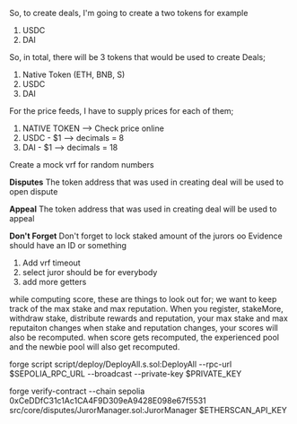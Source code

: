 So, to create deals, I'm going to create a two tokens for example
1. USDC
2. DAI

So, in total, there will be 3 tokens that would be used to create Deals;
1. Native Token (ETH, BNB, S)
2. USDC
3. DAI


For the price feeds, I have to supply prices for each of them;
1. NATIVE TOKEN --> Check price online
2. USDC - $1 --> decimals = 8
3. DAI - $1  --> decimals = 18


Create a mock vrf for random numbers

**Disputes**
The token address that was used in creating deal will be used to open dispute


**Appeal**
The token address that was used in creating deal will be used to appeal


**Don't Forget**
Don't forget to lock staked amount of the jurors oo
Evidence should have an ID or something

1. Add vrf timeout
2. select juror should be for everybody
3. add more getters



while computing score, these are things to look out for;
we want to keep track of the max stake and max reputation. When you register, stakeMore, withdraw stake, distribute rewards and reputation, your max stake and max reputaiton changes
when stake and reputation changes, your scores will also be recomputed.
when score gets recomputed, the experienced pool and the newbie pool will also get recomputed.


 forge script script/deploy/DeployAll.s.sol:DeployAll   --rpc-url $SEPOLIA_RPC_URL   --broadcast   --private-key $PRIVATE_KEY 

  forge verify-contract --chain sepolia 0xCeDDfC31c1Ac1CA4F9D309eA9428E098e67f5531 src/core/disputes/JurorManager.sol:JurorManager $ETHERSCAN_API_KEY

